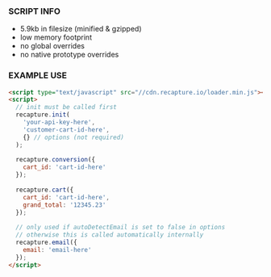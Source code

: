 ### SCRIPT INFO

- 5.9kb in filesize (minified & gzipped)
- low memory footprint
- no global overrides
- no native prototype overrides

### EXAMPLE USE
```html
<script type="text/javascript" src="//cdn.recapture.io/loader.min.js"></script>
<script>
  // init must be called first
  recapture.init(
    'your-api-key-here',
    'customer-cart-id-here',
    {} // options (not required)
  );
  
  recapture.conversion({
    cart_id: 'cart-id-here'
  });
  
  recapture.cart({
    cart_id: 'cart-id-here',
    grand_total: '12345.23'
  });
  
  // only used if autoDetectEmail is set to false in options
  // otherwise this is called automatically internally
  recapture.email({
    email: 'email-here'
  });
</script>
```

